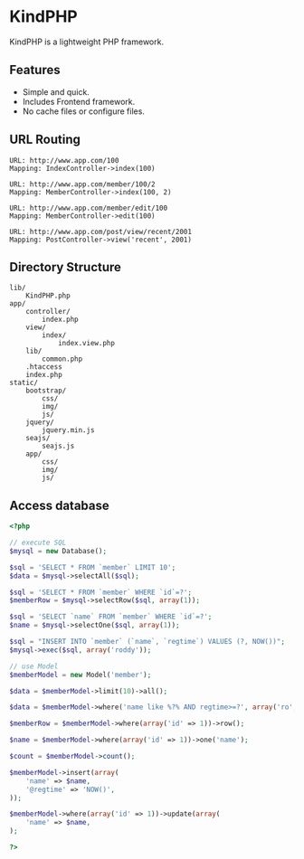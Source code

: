 
KindPHP
=================================================

KindPHP is a lightweight PHP framework.

## Features

* Simple and quick.
* Includes Frontend framework.
* No cache files or configure files.

## URL Routing

	URL: http://www.app.com/100
	Mapping: IndexController->index(100)

	URL: http://www.app.com/member/100/2
	Mapping: MemberController->index(100, 2)

	URL: http://www.app.com/member/edit/100
	Mapping: MemberController->edit(100)

	URL: http://www.app.com/post/view/recent/2001
	Mapping: PostController->view('recent', 2001)

## Directory Structure

	lib/
		KindPHP.php
	app/
		controller/
			index.php
		view/
			index/
				index.view.php
		lib/
			common.php
		.htaccess
		index.php
	static/
		bootstrap/
			css/
			img/
			js/
		jquery/
			jquery.min.js
		seajs/
			seajs.js
		app/
			css/
			img/
			js/

## Access database

```php
<?php

// execute SQL
$mysql = new Database();

$sql = 'SELECT * FROM `member` LIMIT 10';
$data = $mysql->selectAll($sql);

$sql = 'SELECT * FROM `member` WHERE `id`=?';
$memberRow = $mysql->selectRow($sql, array(1));

$sql = 'SELECT `name` FROM `member` WHERE `id`=?';
$name = $mysql->selectOne($sql, array(1));

$sql = "INSERT INTO `member` (`name`, `regtime`) VALUES (?, NOW())";
$mysql->exec($sql, array('roddy'));

// use Model
$memberModel = new Model('member');

$data = $memberModel->limit(10)->all();

$data = $memberModel->where('name like %?% AND regtime>=?', array('ro', '2012-01-01 00:00:00'))->order('name DESC')->limit('0,20')->all();

$memberRow = $memberModel->where(array('id' => 1))->row();

$name = $memberModel->where(array('id' => 1))->one('name');

$count = $memberModel->count();

$memberModel->insert(array(
	'name' => $name,
	'@regtime' => 'NOW()',
));

$memberModel->where(array('id' => 1))->update(array(
	'name' => $name,
);

?>
```
